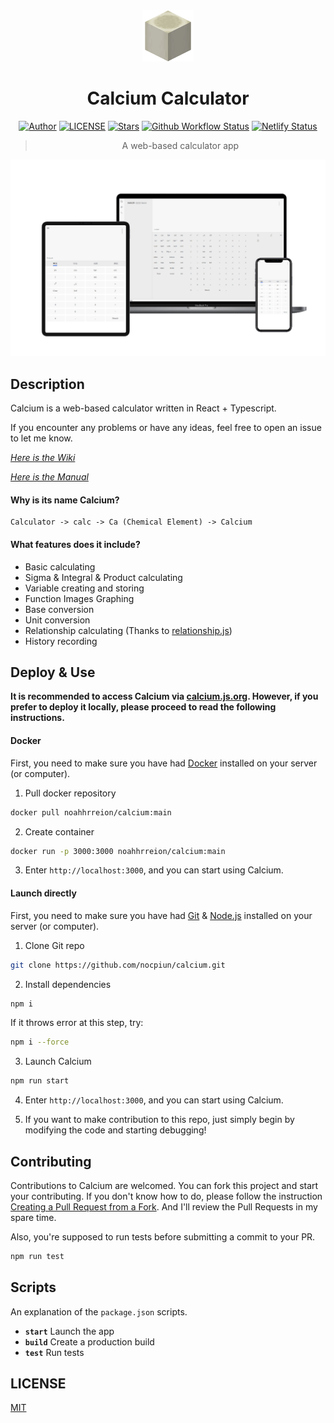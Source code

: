 <div align="center">

<img src="./public/icon.png" style="width:82px;"/>

# Calcium Calculator

[![Author](https://img.shields.io/badge/Author-NriotHrreion-red.svg "Author")](https://github.com/NriotHrreion)
[![LICENSE](https://img.shields.io/badge/License-MIT-green.svg "LICENSE")](./LICENSE)
[![Stars](https://img.shields.io/github/stars/nocpiun/calcium.svg?label=Stars&style=flat)](https://github.com/nocpiun/calcium/stargazers)
[![Github Workflow Status](https://img.shields.io/github/actions/workflow/status/nocpiun/calcium/test.yml)](https://github.com/nocpiun/calcium/actions/workflows/test.yml)
[![Netlify Status](https://api.netlify.com/api/v1/badges/41b2bd01-9404-4d8b-99c4-7dea623f720a/deploy-status)](https://app.netlify.com/sites/courageous-bublanina-6857c1/deploys)

> A web-based calculator app

</div>

![Banner](./images/banner.png)

## Description

Calcium is a web-based calculator written in React + Typescript.

If you encounter any problems or have any ideas, feel free to open an issue to let me know.

_[Here is the Wiki](https://github.com/nocpiun/calcium/wiki)_

_[Here is the Manual](https://github.com/nocpiun/calcium/wiki/Manual)_

#### Why is its name Calcium?

```
Calculator -> calc -> Ca (Chemical Element) -> Calcium
```

#### What features does it include?

- Basic calculating
- Sigma & Integral & Product calculating
- Variable creating and storing
- Function Images Graphing
- Base conversion
- Unit conversion
- Relationship calculating (Thanks to [relationship.js](https://github.com/mumuy/relationship))
- History recording

## Deploy & Use

**It is recommended to access Calcium via [calcium.js.org](https://calcium.js.org). However, if you prefer to deploy it locally, please proceed to read the following instructions.**

#### Docker

First, you need to make sure you have had [Docker](https://docker.com) installed on your server (or computer).

1. Pull docker repository

```bash
docker pull noahhrreion/calcium:main
```

2. Create container

```bash
docker run -p 3000:3000 noahhrreion/calcium:main
```

3. Enter `http://localhost:3000`, and you can start using Calcium.

#### Launch directly

First, you need to make sure you have had [Git](https://git-scm.com/downloads) & [Node.js](https://nodejs.org/en/download) installed on your server (or computer).

1. Clone Git repo

```bash
git clone https://github.com/nocpiun/calcium.git
```

2. Install dependencies

```bash
npm i
```

If it throws error at this step, try:

```bash
npm i --force
```

3. Launch Calcium

```bash
npm run start
```

4. Enter `http://localhost:3000`, and you can start using Calcium.

5. If you want to make contribution to this repo, just simply begin by modifying the code and starting debugging!

## Contributing

Contributions to Calcium are welcomed. You can fork this project and start your contributing. If you don't know how to do, please follow the instruction [Creating a Pull Request from a Fork](https://help.github.com/en/github/collaborating-with-issues-and-pull-requests/creating-a-pull-request-from-a-fork). And I'll review the Pull Requests in my spare time.

Also, you're supposed to run tests before submitting a commit to your PR.

```bash
npm run test
```

## Scripts

An explanation of the `package.json` scripts.

- **`start`** Launch the app
- **`build`** Create a production build
- **`test`** Run tests

## LICENSE

[MIT](./LICENSE)
